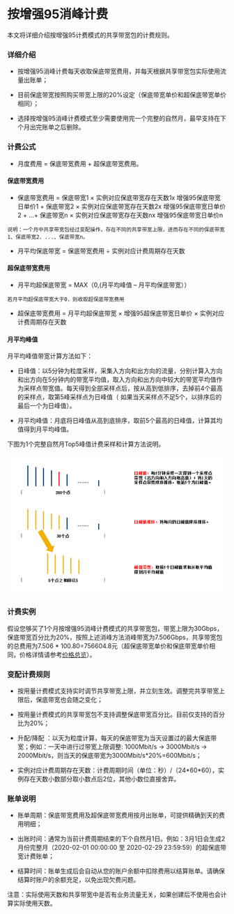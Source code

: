 # 按增强95消峰计费
本文将详细介绍按增强95计费模式的共享带宽包的计费规则。
### 详细介绍

- 按增强95消峰计费每天收取保底带宽费用，并每天根据共享带宽包实际使用流量出账单；

- 目前保底带宽按照购买带宽上限的20%设定（保底带宽单价和超保底带宽单价相同）；

- 选择按增强95消峰计费模式至少需要使用完一个完整的自然月，最早支持在下个月出完账单之后删除。

### 计费公式

- 月度费用 = 保底带宽费用 + 超保底带宽费用。


#### 保底带宽费用

- 保底带宽费用 = 保底带宽1 × 实例对应保底带宽存在天数1x 增强95保底带宽日单价1 + 保底带宽2 × 实例对应保底带宽存在天数2x 增强95保底带宽日单价2 + ...+ 保底带宽n × 实例对应保底带宽存在天数nx 增强95保底带宽日单价n

```
说明：一个月中共享带宽包经过变配操作，存在不同的共享带宽上限，进而存在不同的保底带宽1、保底带宽2、...、保底带宽n。
```

- 月平均保底带宽 = 保底带宽费用 ÷ 实例对应计费周期存在天数


#### 超保底带宽费用

- 月平均超保底带宽 = MAX（0,(月平均峰值 – 月平均保底带宽））

```
若月平均超保底带宽大于0，则收取超保底带宽费用
```

- 超保底带宽费用 = 月平均超保底带宽 × 增强95超保底带宽日单价 × 实例对应计费周期存在天数



#### 月平均峰值

月平均峰值带宽计算方法如下：

- 日峰值：以5分钟为粒度采样，采集入方向和出方向的流量，分别计算入方向和出方向在5分钟内的带宽平均值，取入方向和出方向中较大的带宽平均值作为采样点带宽值。每天得到全部采样点后，按从高到低排序，去掉前4个最高的采样点，取第5峰采样点为日峰值（ 如果当天采样点不足5个，以排序后的最后一个为日峰值）。

- 月平均峰值：月底将日峰值从高到底排序，取前5个最高的日峰值，计算其均值得到月平均峰值。

下图为1个完整自然月Top5峰值计费采样和计算方法说明。


 ![dd](../../../../../image/Networking/Shared-Bandwidth-Package/Enhanced-95.png)


### 计费实例

假设您够买了1个月按增强95消峰计费模式的共享带宽包，带宽上限为30Gbps，保底带宽百分比为20%，按照上述消峰方法消峰带宽为7.506Gbps，共享带宽包的总费用为7.506 \* 100.80=756604.8元（超保底带宽单价和保底带宽单价相同，价格详情请参考[价格总览]()）。

### 变配计费规则

- 按用量计费模式支持实时调节共享带宽上限，并立刻生效。调整完共享带宽上限后，保底带宽也会随之变化；

- 按用量计费模式的共享带宽包不支持调整保底带宽百分比。目前仅支持的百分比为20%；

- 升配/降配 ：以天为粒度计算，每天的保底带宽为当天设置过的最大保底带宽；例如：一天中进行过带宽上限调整: 1000Mbit/s -> 3000Mbit/s -> 2000Mbit/s，则当天的保底带宽为3000Mbit/s\*20%=600Mbit/s；

- 实例对应计费周期存在天数：计费周期时间（单位：秒）/（24\*60\*60），实例存在天数小数部分取小数点后2位，其他小数位直接舍弃。



### 账单说明

- 账单周期：保底带宽费用及超保底带宽费用按月出账单，可提供精确到天的费用明细；

- 出账时间：通常为当前计费周期结束的下个自然月1日。例如：3月1日会生成2月份完整月（2020-02-01 00:00:00 至 2020-02-29 23:59:59）的超保底带宽计费账单；

- 结算时间：账单生成后会自动从您的账户余额中扣除费用以结算账单。请确保结算时账户的余额充足，以免出现欠费问题。



注意：实际使用天数和共享带宽中是否有业务流量无关，如果创建后不使用也会计算实际使用天数。
